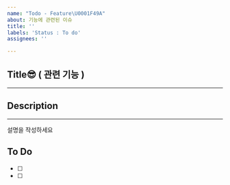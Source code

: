 ```yaml
---
name: "Todo - Feature\U0001F49A"
about: 기능에 관련된 이슈
title: ''
labels: 'Status : To do'
assignees: ''

---
```


## Title😎 ( 관련 기능 )
---

## Description
---
설명을 작성하세요

## To Do
- [ ] 
- [ ]
